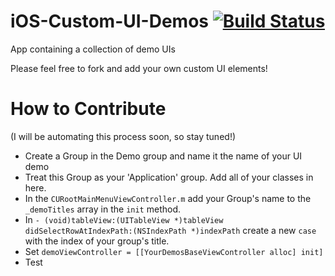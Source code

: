 iOS-Custom-UI-Demos [![Build Status](https://travis-ci.org/cjrieck/iOS-Custom-UI-Demos.svg?branch=master)](https://travis-ci.org/cjrieck/iOS-Custom-UI-Demos)
===================

App containing a collection of demo UIs

Please feel free to fork and add your own custom UI elements!

How to Contribute
===================

(I will be automating this process soon, so stay tuned!)
- Create a Group in the Demo group and name it the name of your UI demo
- Treat this Group as your 'Application' group. Add all of your classes in here.
- In the `CURootMainMenuViewController.m` add your Group's name to the `_demoTitles` array in the `init` method.
- In `- (void)tableView:(UITableView *)tableView didSelectRowAtIndexPath:(NSIndexPath *)indexPath` create a new `case` with the index of your group's title.
- Set `demoViewController = [[YourDemosBaseViewController alloc] init]`
- Test